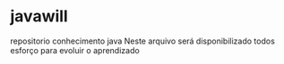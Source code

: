 # javawill
repositorio conhecimento java
Neste arquivo será disponibilizado todos esforço para evoluir o aprendizado
